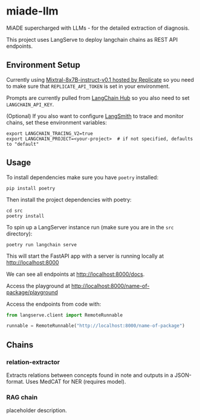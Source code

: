 # miade-llm

MiADE supercharged with LLMs - for the detailed extraction of diagnosis.

This project uses LangServe to deploy langchain chains as REST API endpoints.

## Environment Setup

Currently using [Mixtral-8x7B-instruct-v0.1 hosted by Replicate](https://replicate.com/mistralai/mixtral-8x7b-instruct-v0.1/versions) so you need to make sure that `REPLICATE_API_TOKEN` is set in your environment.

Prompts are currently pulled from [LangChain Hub](https://smith.langchain.com/hub) so you also need to set `LANGCHAIN_API_KEY`.

(Optional) If you also want to configure [LangSmith](https://smith.langchain.com/) to trace and monitor chains, set these environment variables:

```shell
export LANGCHAIN_TRACING_V2=true
export LANGCHAIN_PROJECT=<your-project>  # if not specified, defaults to "default"
```

## Usage

To install dependencies make sure you have `poetry` installed:

```shell
pip install poetry
```

Then install the project dependencies with poetry:

```shell
cd src
poetry install
```

To spin up a LangServer instance run (make sure you are in the `src` directory):

```shell
poetry run langchain serve
```

This will start the FastAPI app with a server is running locally at 
[http://localhost:8000](http://localhost:8000)

We can see all endpoints at [http://localhost:8000/docs](http://localhost:8000/docs).

Access the playground at [http://localhost:8000/name-of-package/playground](http://localhost:8000/name-of-package/playground)

Access the endpoints from code with:

```python
from langserve.client import RemoteRunnable

runnable = RemoteRunnable("http://localhost:8000/name-of-package")
```
## Chains
### relation-extractor
Extracts relations between concepts found in note and outputs in a JSON-format. Uses MedCAT for NER (requires model).

### RAG chain
placeholder description.